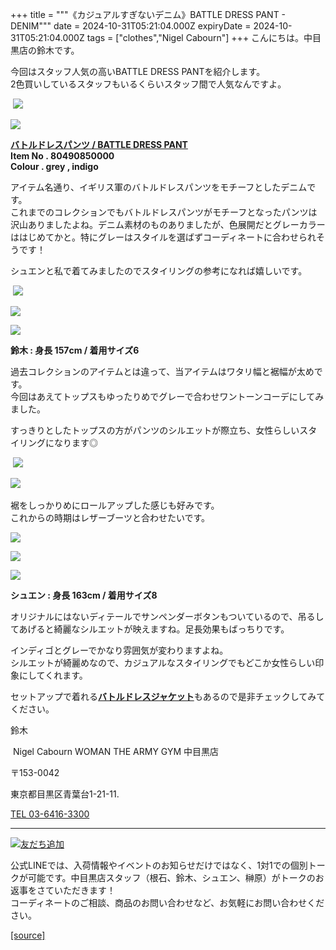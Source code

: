 +++
title = """《カジュアルすぎないデニム》BATTLE DRESS PANT - DENIM"""
date = 2024-10-31T05:21:04.000Z
expiryDate = 2024-10-31T05:21:04.000Z
tags = ["clothes","Nigel Cabourn"]
+++
こんにちは。中目黒店の鈴木です。

今回はスタッフ人気の高いBATTLE DRESS PANTを紹介します。  
2色買いしているスタッフもいるくらいスタッフ間で人気なんですよ。

 ![](https://cdn.shopify.com/s/files/1/0094/9295/5196/files/IMG_4964_e214dc57-9563-4d71-97d6-8018ead3ec9b_480x480.jpg?v=1730341472)

![](https://cdn.shopify.com/s/files/1/0094/9295/5196/files/IMG_4962_108efc21-1047-420a-90b0-58bacb0d1fab_480x480.jpg?v=1730341472)

**[バトルドレスパンツ / BATTLE DRESS PANT](https://cabourn.jp/products/80490850000?_pos=5&_fid=51170095e&_ss=c)**   
**Item No . 80490850000**  
**Colour . grey , indigo**

アイテム名通り、イギリス軍のバトルドレスパンツをモチーフとしたデニムです。  
これまでのコレクションでもバトルドレスパンツがモチーフとなったパンツは沢山ありましたよね。デニム素材のものありましたが、色展開だとグレーカラーははじめてかと。特にグレーはスタイルを選ばずコーディネートに合わせられそうです！

シュエンと私で着てみましたのでスタイリングの参考になれば嬉しいです。

 ![](https://cdn.shopify.com/s/files/1/0094/9295/5196/files/IMG_4819_480x480.jpg?v=1730341472)

![](https://cdn.shopify.com/s/files/1/0094/9295/5196/files/IMG_4853_8948113d-e059-4cd2-ac4f-652e575745d8_480x480.jpg?v=1730341471)

![](https://cdn.shopify.com/s/files/1/0094/9295/5196/files/IMG_4865_85960dd1-085b-46aa-8758-42dde4c0d3d2_480x480.jpg?v=1730341470)

**鈴木 : 身長 157cm / 着用サイズ6**

過去コレクションのアイテムとは違って、当アイテムはワタリ幅と裾幅が太めです。  
今回はあえてトップスもゆったりめでグレーで合わせワントーンコーデにしてみました。  
  
すっきりとしたトップスの方がパンツのシルエットが際立ち、女性らしいスタイリングになります◎

 ![](https://cdn.shopify.com/s/files/1/0094/9295/5196/files/IMG_4876_480x480.jpg?v=1730341472)

![](https://cdn.shopify.com/s/files/1/0094/9295/5196/files/IMG_4879_cdb312cc-80ea-4005-abf2-54be8737c42c_480x480.jpg?v=1730341471) 

裾をしっかりめにロールアップした感じも好みです。  
これからの時期はレザーブーツと合わせたいです。

![](https://cdn.shopify.com/s/files/1/0094/9295/5196/files/IMG_4943_480x480.jpg?v=1730341471)

![](https://cdn.shopify.com/s/files/1/0094/9295/5196/files/IMG_4947_26c5477a-c724-4136-bab5-3a165f190abd_480x480.jpg?v=1730341472)

![](https://cdn.shopify.com/s/files/1/0094/9295/5196/files/IMG_4955_691d1b37-033e-408b-8c02-7c0e87d8dca8_480x480.jpg?v=1730341469)

**シュエン : 身長 163cm / 着用サイズ8**

オリジナルにはないディテールでサンペンダーボタンもついているので、吊るしてあげると綺麗なシルエットが映えますね。足長効果もばっちりです。

インディゴとグレーでかなり雰囲気が変わりますよね。  
シルエットが綺麗めなので、カジュアルなスタイリングでもどこか女性らしい印象にしてくれます。

セットアップで着れる[**バトルドレスジャケット**](https://cabourn.jp/products/80490830000?_pos=3&_fid=74e9459a5&_ss=c)もあるので是非チェックしてみてください。

鈴木

 Nigel Cabourn WOMAN THE ARMY GYM 中目黒店

〒153-0042

東京都目黒区青葉台1-21-11.

[TEL 03-6416-3300](tel:0364163300)

* * *

[![友だち追加](https://scdn.line-apps.com/n/line_add_friends/btn/ja.png)](https://lin.ee/5JWWW18)

公式LINEでは、入荷情報やイベントのお知らせだけではなく、1対1での個別トークが可能です。中目黒店スタッフ（根石、鈴木、シュエン、榊原）がトークのお返事をさていただきます！  
コーディネートのご相談、商品のお問い合わせなど、お気軽にお問い合わせください。

[[source]](https://cabourn.jp/blogs/shop-info/nakameguro20241031)
